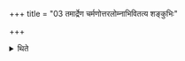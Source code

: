 +++
title = "03 तमार्द्रेण चर्मणोत्तरलोम्नाभिवितत्य शङ्कुभिः"

+++

<details><summary>थिते</summary>

तमार्द्रेण चर्मणोत्तरलोम्नाभिवितत्य शङ्कुभिः परिणिहत्यात्रैतत्पुच्छकाण्डमाहननार्थं निदधाति ३
</details>
